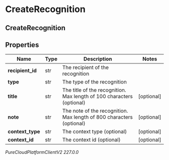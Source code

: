 # CreateRecognition

## CreateRecognition

## Properties

|Name | Type | Description | Notes|
|------------ | ------------- | ------------- | -------------|
| **recipient_id** | str | The recipient of the recognition | |
| **type** | str | The type of the recognition | |
| **title** | str | The title of the recognition. Max length of 100 characters (optional) | [optional] |
| **note** | str | The note of the recognition. Max length of 800 characters (optional) | [optional] |
| **context_type** | str | The context type (optional) | [optional] |
| **context_id** | str | The context id (optional) | [optional] |



_PureCloudPlatformClientV2 227.0.0_
